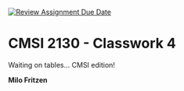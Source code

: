 [![Review Assignment Due Date](https://classroom.github.com/assets/deadline-readme-button-24ddc0f5d75046c5622901739e7c5dd533143b0c8e959d652212380cedb1ea36.svg)](https://classroom.github.com/a/JPibjL1Y)
# CMSI 2130 - Classwork 4
Waiting on tables... CMSI edition!

**Milo Fritzen**
